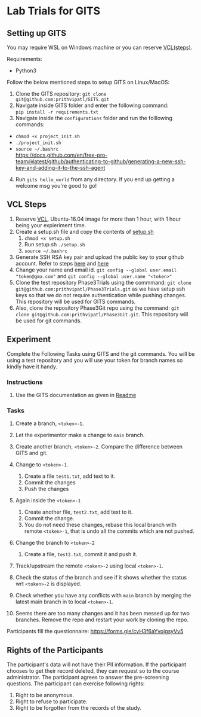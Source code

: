 # Lab Trials for GITS

## Setting up GITS

You may require WSL on Windows machine or you can reserve [VCL(steps)](#vcl-steps).

Requirements:

- Python3

Follow the below mentioned steps to setup GITS on Linux/MacOS:

1. Clone the GITS repository: `git clone git@github.com:prithvipatl/GITS.git`
2. Navigate inside GITS folder and enter the following command: <br/> `pip install -r requirements.txt` <br/>
3. Navigate inside the `configurations` folder and run the folllowing commands: <br/> 
- `chmod +x project_init.sh` <br/> 
- `./project_init.sh` <br/> 
- `source ~/.bashrc` <br/>https://docs.github.com/en/free-pro-team@latest/github/authenticating-to-github/generating-a-new-ssh-key-and-adding-it-to-the-ssh-agent
4. Run `gits hello_world` from any directory. If you end up getting a welcome msg you're good to go!

## VCL Steps

1. Reserve [VCL](https://vcl.ncsu.edu/), Ubuntu-16.04 image for more than 1 hour, with 1 hour being your expieriment time.
2. Create a setup.sh file and copy the contents of [setup.sh](./setup.sh)
   1. `chmod +x setup.sh`
   2. Run setup.sh `./setup.sh`
   3. `source ~/.bashrc`
3. Generate SSH RSA key pair and upload the public key to your github account. Refer to steps [here](https://docs.github.com/en/free-pro-team@latest/github/authenticating-to-github/generating-a-new-ssh-key-and-adding-it-to-the-ssh-agent) and [here](https://docs.github.com/en/free-pro-team@latest/github/authenticating-to-github/adding-a-new-ssh-key-to-your-github-account)
4. Change your name and email id. `git config --global user.email "token@gma.com"` and `git config --global user.name "<token>"`
5. Clone the test repository Phase3Trials using the commmand: `git clone git@github.com:prithvipatl/Phase3Trials.git` as we have setup ssh keys so that we do not require authentication while pushing changes. This repository will be used for GITS commands.
6. Also, clone the repository Phase3Git repo using the command: `git clone git@github.com:prithvipatl/Phase3Git.git`. This repository will be used for git commands.

## Experiment

Complete the Following Tasks using GITS and the git commands. You will be using a test repository and you will use your token for branch names so kindly have it handy.

### Instructions

1. Use the GITS documentation as given in [Readme](./README.md#supported-functionality)

### Tasks

1. Create a branch, `<token>-1`.
2. Let the experimentor make a change to `main` branch.
3. Create another branch, `<token>-2`. Compare the difference between GITS and git.
4. Change to `<token>-1`.
   1. Create a file `test1.txt`, add text to it.
   2. Commit the changes
   3. Push the changes
5. Again inside the `<token>-1`
   1. Create another file, `test2.txt`, add text to it.
   2. Commit the change.
   3. You do not need these changes, rebase this local branch with remote `<token>-1`, that is undo all the commits which are not pushed.
6. Change the branch to `<token>-2`
   1. Create a file, `test2.txt`, commit it and push it.
7. Track/upstream the remote `<token>-2` using local `<token>-1`.
8. Check the status of the branch and see if it shows whether the status wrt `<token>-2` is displayed.
9. Check whether you have any conflicts with `main` branch by merging the latest main branch in to local `<token>-1`.

10. Seems there are too many changes and it has been messed up for two branches. Remove the repo and restart your work by cloning the repo. 

Participants fill the questionnaire: https://forms.gle/cvH3f6aYvojgsyVv5

## Rights of the Participants

The participant's data will not have their PII information.
If the participant chooses to get their record deleted, they can request so to the course administrator.
The participant agrees to answer the pre-screening questions.
The participant can exercise following rights:

1. Right to be anonymous.
2. Right to refuse to participate.
3. Right to be forgotten from the records of the study.
